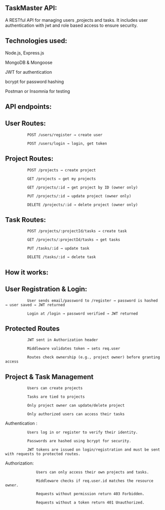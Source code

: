 ## TaskMaster API:

A RESTful API for managing  users ,projects and tasks. It includes user authentication with jwt and role based access to ensure security.

## Technologies used:

Node.js, Express.js

MongoDB & Mongoose

JWT for authentication

bcrypt for password hashing

Postman or Insomnia for testing

## API endpoints:

## User Routes: 

              POST /users/register → create user

              POST /users/login → login, get token

## Project Routes:

              POST /projects → create project
              
              GET /projects → get my projects
              
              GET /projects/:id → get project by ID (owner only)
              
              PUT /projects/:id → update project (owner only)
              
              DELETE /projects/:id → delete project (owner only)


## Task Routes:

              POST /projects/:projectId/tasks → create task
              
              GET /projects/:projectId/tasks → get tasks
              
              PUT /tasks/:id → update task
              
              DELETE /tasks/:id → delete task
              
## How it works:


## User Registration & Login:

              User sends email/password to /register → password is hashed → user saved → JWT returned
              
              Login at /login → password verified → JWT returned
              
## Protected Routes

              JWT sent in Authorization header
              
              Middleware validates token → sets req.user
              
              Routes check ownership (e.g., project owner) before granting access

## Project & Task Management

              Users can create projects
              
              Tasks are tied to projects
              
              Only project owner can update/delete project
              
              Only authorized users can access their tasks

Authentication : 

              Users log in or register to verify their identity.
  
              Passwords are hashed using bcrypt for security.
  
              JWT tokens are issued on login/registration and must be sent with requests to protected routes.
                  
Authorization:

                  Users can only access their own projects and tasks.
                  
                  Middleware checks if req.user.id matches the resource owner.
                  
                  Requests without permission return 403 Forbidden.
                  
                  Requests without a token return 401 Unauthorized.  
                  
                  
                   




              
